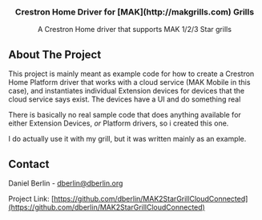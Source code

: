 




<h3 align="center">Crestron Home Driver for [MAK](http://makgrills.com) Grills</h3>
  <p align="center">
    A Crestron Home driver that supports MAK 1/2/3 Star grills
  </p>
</p>




<!-- ABOUT THE PROJECT -->
## About The Project

This project is mainly meant as example code for how to create a Crestron Home Platform driver
that works with a cloud service (MAK Mobile in this case), and instantiates individual Extension devices
for devices that the cloud service says exist.
The devices have a UI and do something real

There is basically no real sample code that does anything available for either Extension Devices, *or* Platform drivers,
so i created this one.

I do actually use it with my grill, but it was written mainly as an example.



<!-- CONTACT -->
## Contact

Daniel Berlin - dberlin@dberlin.org

Project Link: [https://github.com/dberlin/MAK2StarGrillCloudConnected](https://github.com/dberlin/MAK2StarGrillCloudConnected)


